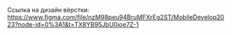 Ссылка на дизайн вёрстки:
https://www.figma.com/file/nzM98peu94BruMFXrEg2ST/MobileDevelop2023?node-id=0%3A1&t=TX8YB95JbU0ioe7Z-1